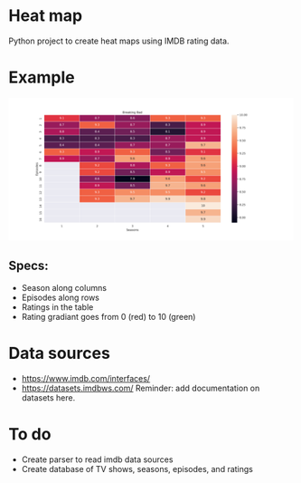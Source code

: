 # Heat map
Python project to create heat maps using IMDB rating data.

# Example
![](heatmaps/Breaking_Bad_tt0903747.png)

## Specs:
  - Season along columns
  - Episodes along rows
  - Ratings in the table
  - Rating gradiant goes from 0 (red) to 10 (green)

# Data sources
  - https://www.imdb.com/interfaces/
  - https://datasets.imdbws.com/
Reminder: add documentation on datasets here.


# To do
  - Create parser to read imdb data sources
  - Create database of TV shows, seasons, episodes, and ratings
